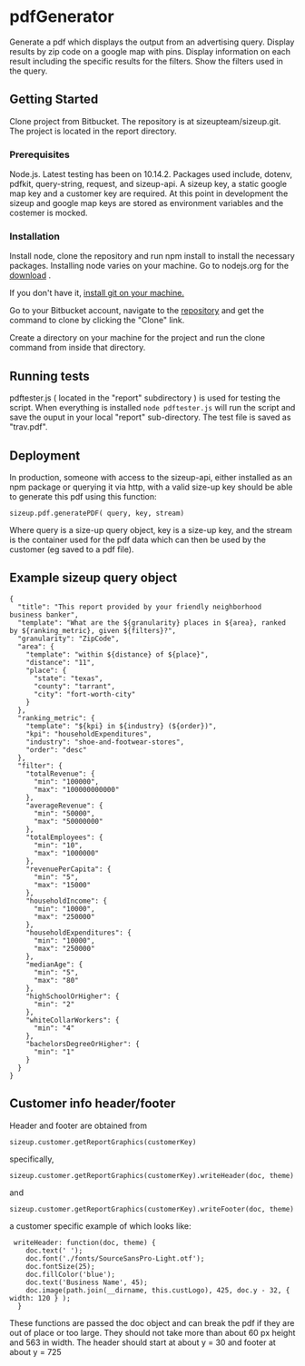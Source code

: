 # pdfGenerator

Generate a pdf which displays the output from an advertising query.  Display results by zip code on a google map with pins.  Display information on each result including the specific results for the filters.  Show the filters used in the query.

## Getting Started

Clone project from Bitbucket.  The repository is at sizeupteam/sizeup.git.  The project is located in the report directory.

### Prerequisites

Node.js.  Latest testing has been on 10.14.2.  Packages used include, dotenv, pdfkit, query-string, request, and sizeup-api. A sizeup key, a static google map key and a customer key are required.  At this point in development the sizeup and google map keys are stored as environment variables and the costemer is mocked. 

### Installation

Install node, clone the repository and run npm install to install the necessary packages.  Installing node varies on your machine.  Go to nodejs.org for the [download](https://nodejs.org/en/download/) .

If you don't have it, [install git on your machine.](https://git-scm.com/downloads)

Go to your Bitbucket account, navigate to the [repository](https://bitbucket.org/sizeupteam/sizeup/src/master/) and get the command to clone by clicking the "Clone" link.

Create a directory on your machine for the project and run the clone command from inside that directory.

## Running tests

pdftester.js ( located in the "report" subdirectory ) is used for testing the script.  When everything is installed `node pdftester.js` will run the script and save the ouput in your local "report" sub-directory.  The test file is saved as "trav.pdf". 

## Deployment

In production, someone with access to the sizeup-api, either installed as an npm package or querying it via http, with a valid size-up key should be able to generate this pdf using this function:

`sizeup.pdf.generatePDF( query, key, stream)`

Where query is a size-up query object, key is a size-up key, and the stream is the container used for the pdf data which can then be used by the customer (eg saved to a pdf file).

## Example sizeup query object

```
{
  "title": "This report provided by your friendly neighborhood business banker",
  "template": "What are the ${granularity} places in ${area}, ranked by ${ranking_metric}, given ${filters}?",
  "granularity": "ZipCode",
  "area": {
    "template": "within ${distance} of ${place}",
    "distance": "11",
    "place": {
      "state": "texas",
      "county": "tarrant",
      "city": "fort-worth-city"
    }
  },
  "ranking_metric": {
    "template": "${kpi} in ${industry} (${order})",
    "kpi": "householdExpenditures",
    "industry": "shoe-and-footwear-stores",
    "order": "desc"
  },
  "filter": {
    "totalRevenue": {
      "min": "100000",
      "max": "100000000000"
    },
    "averageRevenue": {
      "min": "50000",
      "max": "50000000"
    },
    "totalEmployees": {
      "min": "10",
      "max": "1000000"
    },
    "revenuePerCapita": {
      "min": "5",
      "max": "15000"
    },
    "householdIncome": {
      "min": "10000",
      "max": "250000"
    },
    "householdExpenditures": {
      "min": "10000",
      "max": "250000"
    },
    "medianAge": {
      "min": "5",
      "max": "80"
    },
    "highSchoolOrHigher": {
      "min": "2"
    },
    "whiteCollarWorkers": {
      "min": "4"
    },
    "bachelorsDegreeOrHigher": {
      "min": "1"
    }
  }
}

```
## Customer info header/footer

Header and footer are obtained from 

```
sizeup.customer.getReportGraphics(customerKey)
```

specifically,

```
sizeup.customer.getReportGraphics(customerKey).writeHeader(doc, theme)
```
and
```
sizeup.customer.getReportGraphics(customerKey).writeFooter(doc, theme)
```
a customer specific example of which looks like:
```
 writeHeader: function(doc, theme) {
    doc.text(' ');
    doc.font('./fonts/SourceSansPro-Light.otf');
    doc.fontSize(25);
    doc.fillColor('blue');
    doc.text('Business Name', 45);
    doc.image(path.join(__dirname, this.custLogo), 425, doc.y - 32, { width: 120 } );
  }
```
These functions are passed the doc object and can break the pdf if they are out of place or too large.  They should not take more than about 60 px height and 563 in width.  The header should start at about y = 30 and footer at about y = 725
